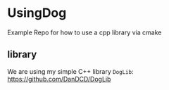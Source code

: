 # UsingDog
Example Repo for how to use a cpp library via cmake

## library
We are using my simple C++ library `DogLib`: https://github.com/DanDCD/DogLib
